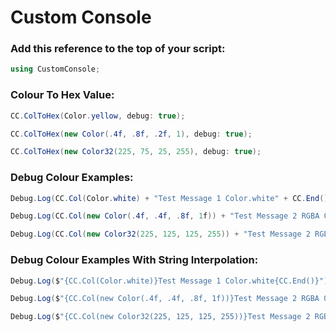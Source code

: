 # Custom Console #

### Add this reference to the top of your script: ###

```cs
using CustomConsole;
```

### Colour To Hex Value: ###


```cs
CC.ColToHex(Color.yellow, debug: true);
```

```cs
CC.ColToHex(new Color(.4f, .8f, .2f, 1), debug: true);
```

```cs
CC.ColToHex(new Color32(225, 75, 25, 255), debug: true);
```

### Debug Colour Examples: ###

```cs
Debug.Log(CC.Col(Color.white) + "Test Message 1 Color.white" + CC.End());
```

```cs
Debug.Log(CC.Col(new Color(.4f, .4f, .8f, 1f)) + "Test Message 2 RGBA 0-1" + CC.End());
```

```cs
Debug.Log(CC.Col(new Color32(225, 125, 125, 255)) + "Test Message 2 RGBA 0-255" + CC.End());
```

### Debug Colour Examples With String Interpolation: ###

```cs
Debug.Log($"{CC.Col(Color.white)}Test Message 1 Color.white{CC.End()}");
```

```cs
Debug.Log($"{CC.Col(new Color(.4f, .4f, .8f, 1f))}Test Message 2 RGBA 0-1{CC.End()}");
```

```cs
Debug.Log($"{CC.Col(new Color32(225, 125, 125, 255))}Test Message 2 RGBA 0-255{CC.End()}");
```
